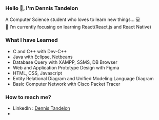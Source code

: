 ### Hello 👋, I'm Dennis Tandelon

<div>
    <div>A Computer Science student who loves to learn new things... 💻 </div>
    <div></div>
    <div>🌱 I’m currently focusing on learning React(React.js and React Native)</div>
</div>


### What I have Learned
<div>
  <ul>
    <li>C and C++ with Dev-C++</li>
    <li>Java with Eclipse, Netbeans</li>
    <li>Database Query with XAMPP, SSMS, DB Browser</li>
    <li>Web and Application Prototype Design with Figma</li>
    <li>HTML, CSS, Javascript</li>
    <li>Entity Relational Diagram and Unified Modeling Language Diagram</li>
    <li>Basic Computer Network with Cisco Packet Tracer</li>
  </ul>
</div>

### How to reach me?
<div>
    <ul>
        <li style="decoration:none">LinkedIn : <a href="https://www.linkedin.com/in/dennis-tandelon-101727225/">Dennis Tandelon</a><li>
    </ul>
</div>

